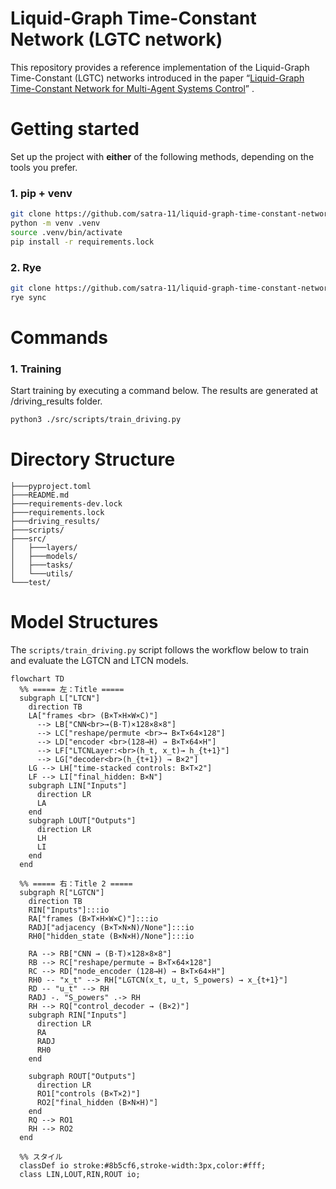 # Liquid-Graph Time-Constant Network (LGTC network)
This repository provides a reference implementation of the Liquid-Graph Time-Constant (LGTC) networks introduced in the paper “[Liquid-Graph Time-Constant Network for Multi-Agent Systems Control](https://arxiv.org/pdf/2404.13982)” .

# Getting started
Set up the project with **either** of the following methods, depending on the tools you prefer.
### 1. pip + venv
```bash
git clone https://github.com/satra-11/liquid-graph-time-constant-network .
python -m venv .venv
source .venv/bin/activate
pip install -r requirements.lock
```
### 2. Rye
```bash
git clone https://github.com/satra-11/liquid-graph-time-constant-network .
rye sync
```
# Commands
### 1. Training
Start training by executing a command below. The results are generated at /driving_results folder.
```bash
python3 ./src/scripts/train_driving.py
```

# Directory Structure
```
├───pyproject.toml
├───README.md
├───requirements-dev.lock
├───requirements.lock
├───driving_results/
├───scripts/
├───src/
│   ├───layers/
│   ├───models/
│   ├───tasks/
│   └───utils/
└───test/
```

# Model Structures

The `scripts/train_driving.py` script follows the workflow below to train and evaluate the LGTCN and LTCN models.
```mermaid
flowchart TD
  %% ===== 左：Title =====
  subgraph L["LTCN"]
    direction TB
    LA["frames <br> (B×T×H×W×C)"]
      --> LB["CNN<br>→(B·T)×128×8×8"]
      --> LC["reshape/permute <br>→ B×T×64×128"]
      --> LD["encoder <br>(128→H) → B×T×64×H"]
      --> LF["LTCNLayer:<br>(h_t, x_t)→ h_{t+1}"]
      --> LG["decoder<br>(h_{t+1}) → B×2"]
    LG --> LH["time-stacked controls: B×T×2"]
    LF --> LI["final_hidden: B×N"]
    subgraph LIN["Inputs"]
      direction LR
      LA
    end
    subgraph LOUT["Outputs"]
      direction LR
      LH
      LI
    end
  end

  %% ===== 右：Title 2 =====
  subgraph R["LGTCN"]
    direction TB
    RIN["Inputs"]:::io
    RA["frames (B×T×H×W×C)"]:::io
    RADJ["adjacency (B×T×N×N)/None"]:::io
    RH0["hidden_state (B×N×H)/None"]:::io

    RA --> RB["CNN → (B·T)×128×8×8"]
    RB --> RC["reshape/permute → B×T×64×128"]
    RC --> RD["node_encoder (128→H) → B×T×64×H"]
    RH0 -- "x_t" --> RH["LGTCN(x_t, u_t, S_powers) → x_{t+1}"]
    RD -- "u_t" --> RH
    RADJ -. "S_powers" .-> RH
    RH --> RQ["control_decoder → (B×2)"]
    subgraph RIN["Inputs"]
      direction LR
      RA
      RADJ
      RH0
    end

    subgraph ROUT["Outputs"]
      direction LR
      RO1["controls (B×T×2)"]
      RO2["final_hidden (B×N×H)"]
    end
    RQ --> RO1
    RH --> RO2
  end

  %% スタイル
  classDef io stroke:#8b5cf6,stroke-width:3px,color:#fff;
  class LIN,LOUT,RIN,ROUT io;
```

